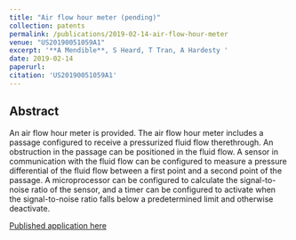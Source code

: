 ```yaml
---
title: "Air flow hour meter (pending)"
collection: patents
permalink: /publications/2019-02-14-air-flow-hour-meter
venue: "US20190051059A1"
excerpt: '**A Mendible**, S Heard, T Tran, A Hardesty '
date: 2019-02-14
paperurl: 
citation: 'US20190051059A1'
---
```


## Abstract
An air flow hour meter is provided. The air flow hour meter includes a passage configured to receive a pressurized fluid flow therethrough. An obstruction in the passage can be positioned in the fluid flow. A sensor in communication with the fluid flow can be configured to measure a pressure differential of the fluid flow between a first point and a second point of the passage. A microprocessor can be configured to calculate the signal-to-noise ratio of the sensor, and a timer can be configured to activate when the signal-to-noise ratio falls below a predetermined limit and otherwise deactivate.

[Published application here](https://patents.google.com/patent/US20190051059A1/)